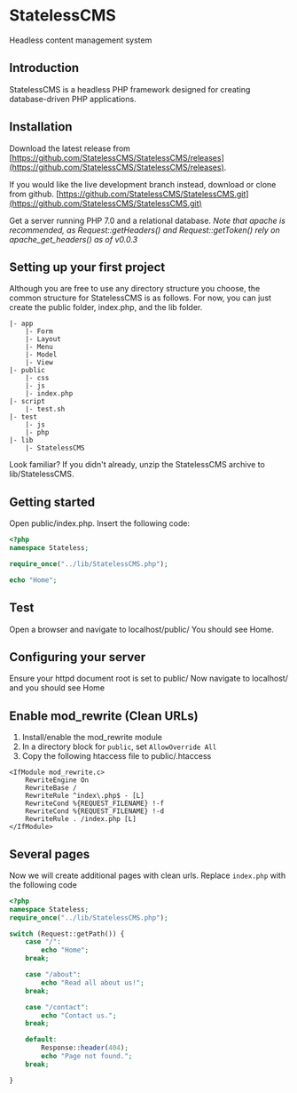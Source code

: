 # StatelessCMS
Headless content management system

## Introduction
StatelessCMS is a headless PHP framework designed for creating database-driven PHP applications.

## Installation
Download the latest release from [https://github.com/StatelessCMS/StatelessCMS/releases](https://github.com/StatelessCMS/StatelessCMS/releases).

If you would like the live development branch instead, download or clone from github.  [https://github.com/StatelessCMS/StatelessCMS.git](https://github.com/StatelessCMS/StatelessCMS.git)

Get a server running PHP 7.0 and a relational database.
*Note that apache is recommended, as Request::getHeaders() and Request::getToken() rely on apache_get_headers() as of v0.0.3*

## Setting up your first project
Although you are free to use any directory structure you choose, the common structure for StatelessCMS is as follows.  For now, you can just create the public folder, index.php, and the lib folder.

```
|- app
    |- Form
    |- Layout
    |- Menu
    |- Model
    |- View
|- public
    |- css
    |- js
    |- index.php
|- script
    |- test.sh
|- test
    |- js
    |- php
|- lib
    |- StatelessCMS

```

Look familiar?
If you didn't already, unzip the StatelessCMS archive to lib/StatelessCMS.

## Getting started
Open public/index.php.  Insert the following code:

```php
<?php
namespace Stateless;

require_once("../lib/StatelessCMS.php");

echo "Home";
```

## Test
Open a browser and navigate to localhost/public/
You should see Home.

## Configuring your server
Ensure your httpd document root is set to public/
Now navigate to localhost/ and you should see Home

## Enable mod_rewrite (Clean URLs)
1. Install/enable the mod_rewrite module
2. In a directory block for `public`, set `AllowOverride All`
3. Copy the following htaccess file to public/.htaccess

```
<IfModule mod_rewrite.c>
    RewriteEngine On
    RewriteBase /
    RewriteRule ^index\.php$ - [L]
    RewriteCond %{REQUEST_FILENAME} !-f
    RewriteCond %{REQUEST_FILENAME} !-d
    RewriteRule . /index.php [L]
</IfModule>
```

## Several pages
Now we will create additional pages with clean urls.  Replace `index.php` with the following code

```php
<?php
namespace Stateless;
require_once("../lib/StatelessCMS.php");

switch (Request::getPath()) {
    case "/":
        echo "Home";
    break;

    case "/about":
        echo "Read all about us!";
    break;

    case "/contact":
        echo "Contact us.";
    break;

    default:
        Response::header(404);
        echo "Page not found.";
    break;

}
```
